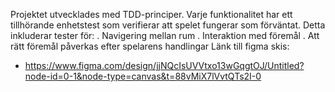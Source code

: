 Projektet utvecklades med TDD-principer. 
Varje funktionalitet har ett tillhörande enhetstest som verifierar att spelet fungerar som förväntat.
Detta inkluderar tester för:
. Navigering mellan rum
. Interaktion med föremål
. Att rätt föremål påverkas efter spelarens handlingar 
Länk till figma skis:
- https://www.figma.com/design/jjNQcIsUVVtxo13wGqgtOJ/Untitled?node-id=0-1&node-type=canvas&t=88vMiX7lVvtQTs2I-0
